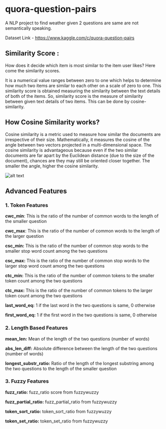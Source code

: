 # quora-question-pairs
A NLP project to find weather given 2 questions are same are not semantically speaking.

Dataset Link - https://www.kaggle.com/c/quora-question-pairs

## Similarity Score :
How does it decide which item is most similar to the item user likes? Here come the similarity scores.

It is a numerical value ranges between zero to one which helps to determine how much two items are similar to each other on a scale of zero to one. This similarity score is obtained measuring the similarity between the text details of both of the items. So, similarity score is the measure of similarity between given text details of two items. This can be done by cosine-similarity.

 ## How Cosine Similarity works?
 
Cosine similarity is a metric used to measure how similar the documents are irrespective of their size. Mathematically, it measures the cosine of the angle between two vectors projected in a multi-dimensional space. The cosine similarity is advantageous because even if the two similar documents are far apart by the Euclidean distance (due to the size of the document), chances are they may still be oriented closer together. The smaller the angle, higher the cosine similarity.


![alt text](https://user-images.githubusercontent.com/36665975/70401457-a7530680-1a55-11ea-9158-97d4e8515ca4.png)




## Advanced Features

### 1. Token Features
**cwc_min**: This is the ratio of the number of common words to the length of the smaller question

**cwc_max**: This is the ratio of the number of common words to the length of the larger question

**csc_min:** This is the ratio of the number of common stop words to the smaller stop word count among the two questions

**csc_max:** This is the ratio of the number of common stop words to the larger stop word count among the two questions

**ctc_min:** This is the ratio of the number of common tokens to the smaller token count among the two questions

**ctc_max:** This is the ratio of the number of common tokens to the larger token count among the two questions

**last_word_eq:** 1 if the last word in the two questions is same, 0 otherwise

**first_word_eq:** 1 if the first word in the two questions is same, 0 otherwise

### 2. Length Based Features

**mean_len:** Mean of the length of the two questions (number of words)

**abs_len_diff:** Absolute difference between the length of the two questions (number of words)

**longest_substr_ratio:** Ratio of the length of the longest substring among the two questions to the length of the smaller question


### 3. Fuzzy Features

**fuzz_ratio:** fuzz_ratio score from fuzzywuzzy

**fuzz_partial_ratio:** fuzz_partial_ratio from fuzzywuzzy

**token_sort_ratio:** token_sort_ratio from fuzzywuzzy

**token_set_ratio:** token_set_ratio from fuzzywuzzy



